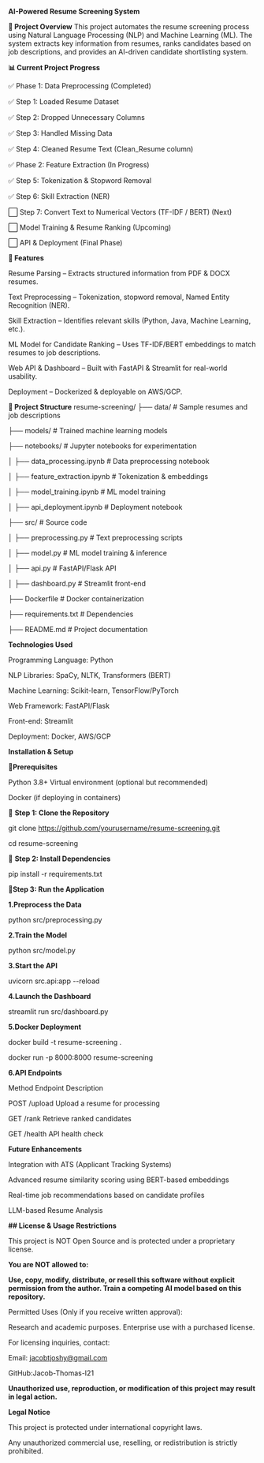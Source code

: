 **AI-Powered Resume Screening System**

**📌 Project Overview**
This project automates the resume screening process using Natural Language Processing (NLP) and Machine Learning (ML). The system extracts key information from resumes, ranks candidates based on job descriptions, and provides an AI-driven candidate shortlisting system.

**📊 Current Project Progress**

✅ Phase 1: Data Preprocessing (Completed)

 
 ✅ Step 1: Loaded Resume Dataset
 
 ✅ Step 2: Dropped Unnecessary Columns

 ✅ Step 3: Handled Missing Data

 ✅ Step 4: Cleaned Resume Text (Clean_Resume column)

 ✅ Phase 2: Feature Extraction (In Progress)

 ✅ Step 5: Tokenization & Stopword Removal

 ✅ Step 6: Skill Extraction (NER)
 
 ⬜ Step 7: Convert Text to Numerical Vectors (TF-IDF / BERT) (Next)
 
 ⬜ Model Training & Resume Ranking (Upcoming)
 
 ⬜ API & Deployment (Final Phase)
 
**🚀 Features**

Resume Parsing – Extracts structured information from PDF & DOCX resumes.

Text Preprocessing – Tokenization, stopword removal, Named Entity Recognition (NER).

Skill Extraction – Identifies relevant skills (Python, Java, Machine Learning, etc.).

ML Model for Candidate Ranking – Uses TF-IDF/BERT embeddings to match resumes to job descriptions.

Web API & Dashboard – Built with FastAPI & Streamlit for real-world usability.

Deployment – Dockerized & deployable on AWS/GCP.

**📂 Project Structure**
resume-screening/
├── data/               # Sample resumes and job descriptions

├── models/             # Trained machine learning models

├── notebooks/          # Jupyter notebooks for experimentation

│   ├── data_processing.ipynb   # Data preprocessing notebook

│   ├── feature_extraction.ipynb  # Tokenization & embeddings

│   ├── model_training.ipynb   # ML model training

│   ├── api_deployment.ipynb      # Deployment notebook

├── src/                # Source code

│   ├── preprocessing.py  # Text preprocessing scripts

│   ├── model.py         # ML model training & inference

│   ├── api.py           # FastAPI/Flask API

│   ├── dashboard.py      # Streamlit front-end

├── Dockerfile          # Docker containerization

├── requirements.txt     # Dependencies

├── README.md           # Project documentation

**Technologies Used**

Programming Language: Python

NLP Libraries: SpaCy, NLTK, Transformers (BERT)

Machine Learning: Scikit-learn, TensorFlow/PyTorch

Web Framework: FastAPI/Flask

Front-end: Streamlit

Deployment: Docker, AWS/GCP

**Installation & Setup**

📌**Prerequisites**

Python 3.8+
Virtual environment (optional but recommended)

Docker (if deploying in containers)

📌 **Step 1: Clone the Repository**

git clone https://github.com/yourusername/resume-screening.git

cd resume-screening

📌 **Step 2: Install Dependencies**

pip install -r requirements.txt

📌**Step 3: Run the Application**

**1️.Preprocess the Data**

python src/preprocessing.py

**2️.Train the Model**

python src/model.py

**3️.Start the API**

uvicorn src.api:app --reload

**4.Launch the Dashboard**


streamlit run src/dashboard.py

 **5.Docker Deployment**

docker build -t resume-screening .

docker run -p 8000:8000 resume-screening

**6.API Endpoints**

Method	Endpoint	Description

POST	/upload	Upload a resume for processing

GET	/rank	Retrieve ranked candidates

GET	/health	API health check

**Future Enhancements**

Integration with ATS (Applicant Tracking Systems)

Advanced resume similarity scoring using BERT-based embeddings

Real-time job recommendations based on candidate profiles

LLM-based Resume Analysis

**## License & Usage Restrictions**

 This project is NOT Open Source and is protected under a proprietary license.

**You are NOT allowed to:**

**Use, copy, modify, distribute, or resell this software without explicit permission from the author.
Train a competing AI model based on this repository.**

Permitted Uses (Only if you receive written approval):

Research and academic purposes.
Enterprise use with a purchased license.

For licensing inquiries, contact:

Email: jacobtjoshy@gmail.com

GitHub:Jacob-Thomas-I21

 **Unauthorized use, reproduction, or modification of this project may result in legal action.**

**Legal Notice**

This project is protected under international copyright laws.

Any unauthorized commercial use, reselling, or redistribution is strictly prohibited.
